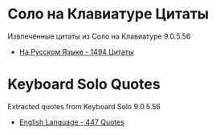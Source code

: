 # Соло на Клавиатуре Цитаты
Извлечённые цитаты из Соло на Клавиатуре 9.0.5.56
- [На Русском Языке - 1494 Цитаты](Russian.md)

# Keyboard Solo Quotes
Extracted quotes from Keyboard Solo 9.0.5.56
- [English Language - 447 Quotes](English.md)
